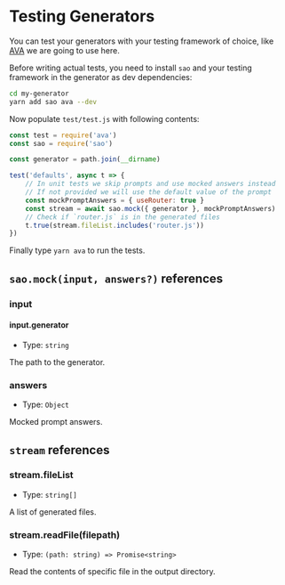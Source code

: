 # Testing Generators

You can test your generators with your testing framework of choice, like [AVA](https://ava.li) we are going to use here.

Before writing actual tests, you need to install `sao` and your testing framework in the generator as dev dependencies:

```bash
cd my-generator
yarn add sao ava --dev
```

Now populate `test/test.js` with following contents:

```js
const test = require('ava')
const sao = require('sao')

const generator = path.join(__dirname)

test('defaults', async t => {
	// In unit tests we skip prompts and use mocked answers instead
	// If not provided we will use the default value of the prompt
	const mockPromptAnswers = { useRouter: true }
	const stream = await sao.mock({ generator }, mockPromptAnswers)
	// Check if `router.js` is in the generated files
	t.true(stream.fileList.includes('router.js'))
})
```

Finally type `yarn ava` to run the tests.

## `sao.mock(input, answers?)` references

### input

#### input.generator

- Type: `string`

The path to the generator.

### answers

- Type: `Object`

Mocked prompt answers.

## `stream` references

### stream.fileList

- Type: `string[]`

A list of generated files.

### stream.readFile(filepath)

- Type: `(path: string) => Promise<string>`

Read the contents of specific file in the output directory.
